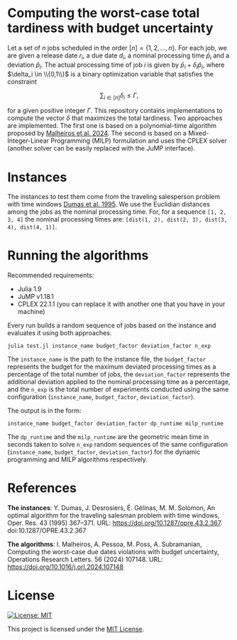 # Computing the worst-case total tardiness with budget uncertainty

Let a set of $n$ jobs scheduled in the order $[n]=\{1,2,\ldots,n\}$. For each job, we are given a release date $r_i$, a due date $d_i$, a nominal processing time $\bar{p}_i$ and a deviation $\hat{p}_i$. The actual processing time of job $i$ is given by $\bar{p}_i + \delta_i \hat{p}_i$, where $\delta_i \in \\{0,1\\}$ is a binary optimization variable that satisfies the constraint 

$$\sum_{i \in [n]} \delta_i \leq \Gamma,$$

for a given positive integer $\Gamma$. This repository contains implementations to compute the vector $\delta$ that maximizes the total tardiness. Two approaches are implemented. The first one is based on a polynomial-time algorithm proposed by [Malheiros et al. 2024](https://doi.org/10.1016/j.orl.2024.107148). The second is based on a Mixed-Integer-Linear Programming (MILP) formulation and uses the CPLEX solver (another solver can be easily replaced with the JuMP interface). 

# Instances

The instances to test them come from the traveling salesperson problem with time windows [Dumas et al. 1995](https://doi.org/10.1287/opre.43.2.367). We use the Euclidian distances among the jobs as the nominal processing time. For, for a sequence `[1, 2, 3, 4]` the nominal processing times are: `[dist(1, 2), dist(2, 3), dist(3, 4), dist(4, 1)]`.

# Running the algorithms

Recommended requirements:

- Julia 1.9
- JuMP v1.18.1
- CPLEX 22.1.1 (you can replace it with another one that you have in your machine)

Every run builds a random sequence of jobs based on the instance and evaluates it using both approaches.

```
julia test.jl instance_name budget_factor deviation_factor n_exp
```

The `instance_name` is the path to the instance file, the `budget_factor` represents the budget for the maximum deviated processing times as a percentage of the total number of jobs, the `deviation_factor` represents the additional deviation applied to the nominal processing time as a percentage, and the `n_exp` is the total number of experiments conducted using the same configuration (`instance_name`, `budget_factor`, `deviation_factor`).

The output is in the form:

```
instance_name budget_factor deviation_factor dp_runtime milp_runtime
```

The `dp_runtime` and the `milp_runtime` are the geometric mean time in seconds taken to solve `n_exp` random sequences of the same configuration (`instance_name`, `budget_factor`, `deviation_factor`) for the dynamic programming and MILP algorithms respectively.

# References

**The instances**: Y. Dumas, J. Desrosiers, É. Gélinas, M. M. Solomon, An optimal algorithm for the traveling salesman problem with time windows, Oper. Res. 43 (1995) 367–371. URL: https://doi.org/10.1287/opre.43.2.367. doi:10.1287/OPRE.43.2.367

**The algorithms**: I. Malheiros, A. Pessoa, M. Poss, A. Subramanian, Computing the worst-case due dates violations with budget uncertainty, Operations Research Letters. 56 (2024) 107148. URL: https://doi.org/10.1016/j.orl.2024.107148

# License

[![License: MIT](https://img.shields.io/badge/license-MIT-brightgreen)](./LICENSE)

This project is licensed under the [MIT License](./LICENSE).
